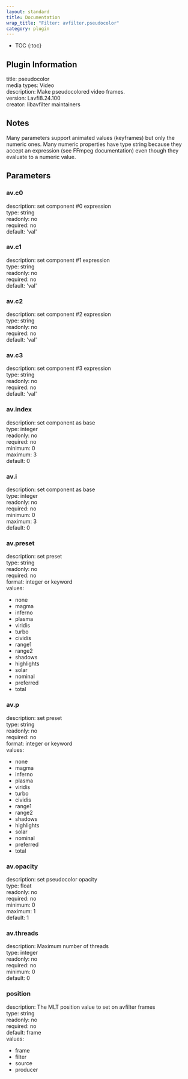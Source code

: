 ```yaml
---
layout: standard
title: Documentation
wrap_title: "Filter: avfilter.pseudocolor"
category: plugin
---
```

* TOC
{:toc}

## Plugin Information

title: pseudocolor  
media types:
Video  
description: Make pseudocolored video frames.  
version: Lavfi8.24.100  
creator: libavfilter maintainers  

## Notes

Many parameters support animated values (keyframes) but only the numeric ones. Many numeric properties have type string because they accept an expression (see FFmpeg documentation) even though they evaluate to a numeric value.

## Parameters

### av.c0

  
description:
set component #0 expression  
type: string  
readonly: no  
required: no  
default: 'val'  

### av.c1

  
description:
set component #1 expression  
type: string  
readonly: no  
required: no  
default: 'val'  

### av.c2

  
description:
set component #2 expression  
type: string  
readonly: no  
required: no  
default: 'val'  

### av.c3

  
description:
set component #3 expression  
type: string  
readonly: no  
required: no  
default: 'val'  

### av.index

  
description:
set component as base  
type: integer  
readonly: no  
required: no  
minimum: 0  
maximum: 3  
default: 0  

### av.i

  
description:
set component as base  
type: integer  
readonly: no  
required: no  
minimum: 0  
maximum: 3  
default: 0  

### av.preset

  
description:
set preset  
type: string  
readonly: no  
required: no  
format: integer or keyword  
values:  

* none
* magma
* inferno
* plasma
* viridis
* turbo
* cividis
* range1
* range2
* shadows
* highlights
* solar
* nominal
* preferred
* total

### av.p

  
description:
set preset  
type: string  
readonly: no  
required: no  
format: integer or keyword  
values:  

* none
* magma
* inferno
* plasma
* viridis
* turbo
* cividis
* range1
* range2
* shadows
* highlights
* solar
* nominal
* preferred
* total

### av.opacity

  
description:
set pseudocolor opacity  
type: float  
readonly: no  
required: no  
minimum: 0  
maximum: 1  
default: 1  

### av.threads

  
description:
Maximum number of threads  
type: integer  
readonly: no  
required: no  
minimum: 0  
default: 0  

### position

  
description:
The MLT position value to set on avfilter frames  
type: string  
readonly: no  
required: no  
default: frame  
values:  

* frame
* filter
* source
* producer

